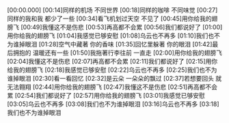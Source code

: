 [00:00.000]
[00:14]同样的机场 不同世界
[00:18]同样的咖啡 不同味觉
[00:27]同样的我和我 都少了一些
[00:34]看飞机划过天空 不见了
[00:45]用你给我的翅膀飞
[00:49]我懂这不是伤悲
[00:53]再高都不会累
[00:56]我们都说好了
[01:00]用你给我的翅膀飞
[01:04]我感觉已够安慰
[01:08]乌云也不再多
[01:10]我们也不为谁掉眼泪
[01:28]空气中藏著 你的香味
[01:35]回忆里躲著 你的眼泪
[01:42]最后拥抱的 温暖还有一些
[01:50]我拖著行李往前 一直走
[02:00]用你给我的翅膀飞
[02:04]我懂这不是伤悲
[02:07]再高都不会累
[02:11]我们都说好了
[02:15]用你给我的翅膀飞
[02:18]我感觉已够安慰
[02:22]乌云也不再多
[02:25]我们也不为谁掉眼泪
[02:30]看一看回忆
[02:32]是云朵 一朵朵的飘过
[02:37]若想要回头 就无法翱翔
[02:44]用你给我的翅膀飞
[02:47]我懂这不是伤悲
[02:51]再高都不会累
[02:54]我们都说好了
[02:57]用你给我的翅膀飞
[03:01]我感觉已够安慰
[03:05]乌云也不再多
[03:08]我们也不为谁掉眼泪
[03:16]乌云也不再多
[03:18]我们也不为谁掉眼泪
